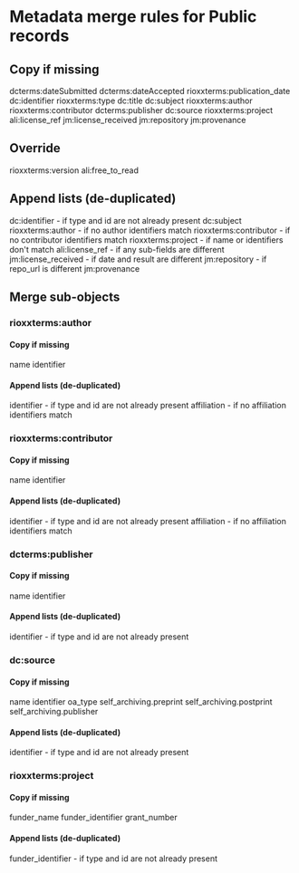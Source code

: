 # Metadata merge rules for Public records

## Copy if missing

dcterms:dateSubmitted
dcterms:dateAccepted
rioxxterms:publication_date
dc:identifier
rioxxterms:type
dc:title
dc:subject
rioxxterms:author
rioxxterms:contributor
dcterms:publisher
dc:source
rioxxterms:project
ali:license_ref
jm:license_received
jm:repository
jm:provenance

## Override

rioxxterms:version
ali:free_to_read

## Append lists (de-duplicated)

dc:identifier - if type and id are not already present
dc:subject
rioxxterms:author - if no author identifiers match
rioxxterms:contributor - if no contributor identifiers match
rioxxterms:project - if name or identifiers don't match
ali:license_ref - if any sub-fields are different
jm:license_received - if date and result are different
jm:repository - if repo_url is different
jm:provenance

## Merge sub-objects

### rioxxterms:author

#### Copy if missing

name
identifier


#### Append lists (de-duplicated)

identifier - if type and id are not already present
affiliation - if no affiliation identifiers match

### rioxxterms:contributor

#### Copy if missing

name
identifier


#### Append lists (de-duplicated)

identifier - if type and id are not already present
affiliation - if no affiliation identifiers match


### dcterms:publisher

#### Copy if missing

name
identifier

#### Append lists (de-duplicated)

identifier - if type and id are not already present

### dc:source

#### Copy if missing

name
identifier
oa_type
self_archiving.preprint
self_archiving.postprint
self_archiving.publisher

#### Append lists (de-duplicated)

identifier - if type and id are not already present

### rioxxterms:project

#### Copy if missing

funder_name
funder_identifier
grant_number

#### Append lists (de-duplicated)

funder_identifier  - if type and id are not already present
